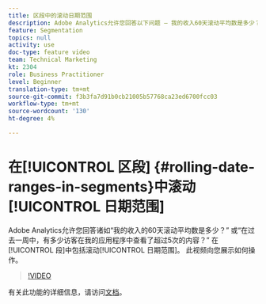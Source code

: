 ```yaml
---
title: 区段中的滚动日期范围
description: Adobe Analytics允许您回答以下问题 — 我的收入60天滚动平均数是多少？ 或 — 在过去一周中，有多少访客在我的应用程序中查看了超过5次的内容？ 包括分段中的滚动日期范围。 此视频向您展示如何操作。
feature: Segmentation
topics: null
activity: use
doc-type: feature video
team: Technical Marketing
kt: 2304
role: Business Practitioner
level: Beginner
translation-type: tm+mt
source-git-commit: f3b3fa7d91b0cb21005b57768ca23ed6700fcc03
workflow-type: tm+mt
source-wordcount: '130'
ht-degree: 4%

---
```



# 在[!UICONTROL 区段] {#rolling-date-ranges-in-segments}中滚动[!UICONTROL 日期范围]

Adobe Analytics允许您回答诸如“我的收入的60天滚动平均数是多少？” 或“在过去一周中，有多少访客在我的应用程序中查看了超过5次的内容？” 在[!UICONTROL 段]中包括滚动[!UICONTROL 日期范围]。 此视频向您展示如何操作。

>[!VIDEO](https://video.tv.adobe.com/v/25403/?quality=12)

有关此功能的详细信息，请访问[文档](https://marketing.adobe.com/resources/help/en_US/analytics/segment/index.html?f=seg_build_ui)。
